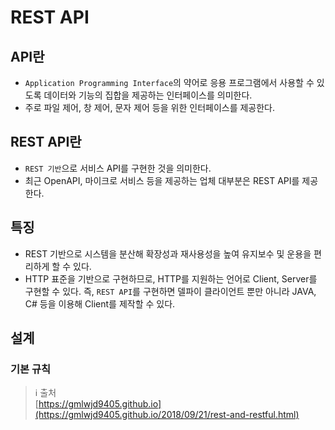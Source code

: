# REST API

## API란
- `Application Programming Interface`의 약어로 응용 프로그램에서 사용할 수 있도록 데이터와 기능의 집합을 제공하는 인터페이스를 의미한다. 
- 주로 파일 제어, 창 제어, 문자 제어 등을 위한 인터페이스를 제공한다. 

## REST API란
- `REST 기반`으로 서비스 API를 구현한 것을 의미한다.
- 최근 OpenAPI, 마이크로 서비스 등을 제공하는 업체 대부분은 REST API를 제공한다. 

## 특징
- REST 기반으로 시스템을 분산해 확장성과 재사용성을 높여 유지보수 및 운용을 편리하게 할 수 있다.
- HTTP 표준을 기반으로 구현하므로, HTTP를 지원하는 언어로 Client, Server를 구현할 수 있다. 즉, `REST API`를 구현하면 델파이 클라이언트 뿐만 아니라 JAVA, C# 등을 이용해 Client를 제작할 수 있다. 

## 설계 
### 기본 규칙






> ℹ️ 출처  
> [https://gmlwjd9405.github.io](https://gmlwjd9405.github.io/2018/09/21/rest-and-restful.html)
